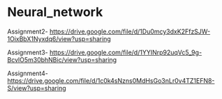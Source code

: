 # Neural_network

Assignment2- https://drive.google.com/file/d/1Du0mcy3dxK2FfzSJW-1OixBbX1Nyxdq6/view?usp=sharing

Assignment3- https://drive.google.com/file/d/1YYINrp92uqVc5_9g-BcvlO5m30bhNBic/view?usp=sharing

Assignment4- https://drive.google.com/file/d/1c0k4sNzns0MdHsGo3nLr0v4TZ1EFN8-S/view?usp=sharing
